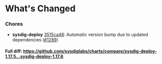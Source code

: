 # What's Changed

### Chores
- **sysdig-deploy** [3515ca48](https://github.com/sysdiglabs/charts/commit/3515ca4826c7c5645a312ba1c48f516972231d64): Automatic version bump due to updated dependencies ([#1289](https://github.com/sysdiglabs/charts/issues/1289))
#### Full diff: https://github.com/sysdiglabs/charts/compare/sysdig-deploy-1.17.5...sysdig-deploy-1.17.6
